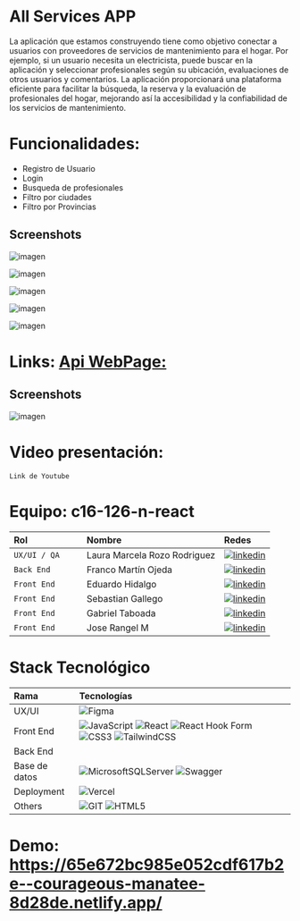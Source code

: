 # All Services APP

La aplicación que estamos construyendo tiene como objetivo conectar a usuarios con proveedores de servicios de mantenimiento para el hogar. Por ejemplo, si un usuario necesita un electricista, puede buscar en la aplicación y seleccionar profesionales según su ubicación, evaluaciones de otros usuarios y comentarios. La aplicación proporcionará una plataforma eficiente para facilitar la búsqueda, la reserva y la evaluación de profesionales del hogar, mejorando así la accesibilidad y la confiabilidad de los servicios de mantenimiento.



# Funcionalidades:

- Registro de Usuario
- Login
- Busqueda de profesionales 
- Filtro por ciudades
- Filtro por Provincias


## Screenshots
![imagen](https://github.com/No-Country/c16-126-n-react/assets/101590889/b59302e5-c139-48aa-82ca-1b799cf0c23a)

![imagen](https://github.com/No-Country/c16-126-n-react/assets/101590889/b0347629-50cc-498c-936a-128a8376ead9)

![imagen](https://github.com/No-Country/c16-126-n-react/assets/101590889/7ef63291-e71e-4fe7-897a-5058285fdb99)

![imagen](https://github.com/No-Country/c16-126-n-react/assets/101590889/de8a5b05-157a-4fd6-9c75-5c0c07b1f9c9)

![imagen](https://github.com/No-Country/c16-126-n-react/assets/101590889/4b11b758-7391-4140-8a9f-ae9e7e2e5330)


# Links: [Api WebPage:  ](https://allservicesapi-production.up.railway.app)

## Screenshots
![imagen](https://github.com/No-Country/c16-126-n-react/assets/101590889/2a255a3e-ee08-4bb9-83bb-dfe8b8a673d6)


# Video presentación: 
` Link de Youtube ` 

# Equipo: c16-126-n-react

| Rol               | Nombre               | Redes                                                                                                                             |
| :---------------- | :------------------- | :-------------------------------------------------------------------------------------------------------------------------------- |
| `UX/UI / QA    `  |  Laura Marcela Rozo Rodriguez     |[![linkedin](https://img.shields.io/badge/LinkedIn-0077B5?style=for-the-badge&logo=linkedin&logoColor=white)](https://www.linkedin.com/in///)    |
| `Back End `       |  Franco Martín Ojeda    | [![linkedin](https://img.shields.io/badge/LinkedIn-0077B5?style=for-the-badge&logo=linkedin&logoColor=white)](https://www.linkedin.com/in///)              |
| `Front End`       | Eduardo Hidalgo         | [![linkedin](https://img.shields.io/badge/LinkedIn-0077B5?style=for-the-badge&logo=linkedin&logoColor=white)](https://www.linkedin.com/in///)                             |
| `Front End`        | Sebastian Gallego    | [![linkedin](https://img.shields.io/badge/LinkedIn-0077B5?style=for-the-badge&logo=linkedin&logoColor=white)](https://www.linkedin.com/in/sebastiangallegocanon//)             |                                                                                             
| `Front End`        | Gabriel Taboada      | [![linkedin](https://img.shields.io/badge/LinkedIn-0077B5?style=for-the-badge&logo=linkedin&logoColor=white)](https://www.linkedin.com/in///)                         |
| `Front End`        | Jose Rangel M       | [![linkedin](https://img.shields.io/badge/LinkedIn-0077B5?style=for-the-badge&logo=linkedin&logoColor=white)](https://www.linkedin.com/in///)  
# Stack Tecnológico


| Rama          | Tecnologías                                                                                                                                                                                                                                                                                                                                                                                                                                                                                                                                                                                                                                                                                                                   |
| :------------ | :---------------------------------------------------------------------------------------------------------------------------------------------------------------------------------------------------------------------------------------------------------------------------------------------------------------------------------------------------------------------------------------------------------------------------------------------------------------------------------------------------------------------------------------------------------------------------------------------------------------------------------------------------------------------------------------------------------------------------- |
| UX/UI         | ![Figma](https://img.shields.io/badge/figma-%23F24E1E.svg?style=for-the-badge&logo=figma&logoColor=white)                                                                                                                                                                                                                                                                                                                                                                                                                                                                                                                                                                                                                     |
| Front End     | ![JavaScript](https://img.shields.io/badge/javascript-%23323330.svg?style=for-the-badge&logo=javascript&logoColor=%23F7DF1E) ![React](https://img.shields.io/badge/react-%2320232a.svg?style=for-the-badge&logo=react&logoColor=%2361DAFB) ![React Hook Form](https://img.shields.io/badge/React%20Hook%20Form-%23EC5990.svg?style=for-the-badge&logo=reacthookform&logoColor=white) ![CSS3](https://img.shields.io/badge/css3-%231572B6.svg?style=for-the-badge&logo=css3&logoColor=white) ![TailwindCSS](https://img.shields.io/badge/tailwindcss-%2338B2AC.svg?style=for-the-badge&logo=tailwind-css&logoColor=white) |
| Back End      |                                                                                                                                                                                                                                                                                                                                                                                                                                                                                                                       |
| Base de datos | ![MicrosoftSQLServer](https://img.shields.io/badge/Microsoft%20SQL%20Server-CC2927?style=for-the-badge&logo=microsoft%20sql%20server&logoColor=white) ![Swagger](https://img.shields.io/badge/-Swagger-%23Clojure?style=for-the-badge&logo=swagger&logoColor=white)                                                                                                                                                                                                                                                                                                                                                                                                                                                           |
| Deployment    | ![Vercel](https://img.shields.io/badge/vercel-%23000000.svg?style=for-the-badge&logo=vercel&logoColor=white)                                                                                                                                                                                                                                                                                                                                                                                                                                                                                                                                                                                                                  |
| Others        | ![GIT](https://img.shields.io/badge/Git-fc6d26?style=for-the-badge&logo=git&logoColor=white) ![HTML5](https://img.shields.io/badge/html5-%23E34F26.svg?style=for-the-badge&logo=html5&logoColor=white)       
	
# Demo: https://65e672bc985e052cdf617b2e--courageous-manatee-8d28de.netlify.app/
